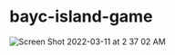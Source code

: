 # bayc-island-game

![Screen Shot 2022-03-11 at 2 37 02 AM](https://user-images.githubusercontent.com/19412160/157823198-12a25b6e-22b8-4b14-b5f3-b73591879ce0.png)
